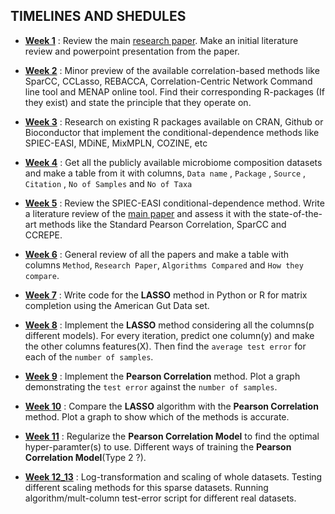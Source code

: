 
**TIMELINES AND SHEDULES** 
---

- **[Week 1](https://github.com/EngineerDanny/microbe-network-research/tree/main/Fall-2022/week-1)**  : Review the main [research paper](https://doi.org/10.1016/j.csbj.2021.05.001). Make an initial literature review and powerpoint presentation from the paper.

- **[Week 2](https://github.com/EngineerDanny/microbe-network-research/tree/main/Fall-2022/week-2)**  : Minor preview of the available correlation-based methods like SparCC, CCLasso, REBACCA, Correlation-Centric Network Command line tool and MENAP online tool. Find their corresponding R-packages (If they exist) and state the principle that they operate on.   

- **[Week 3](https://github.com/EngineerDanny/microbe-network-research/tree/main/Fall-2022/week-3)**  : Research on existing R packages available on CRAN, Github or Bioconductor that implement the conditional-dependence methods like SPIEC-EASI, MDiNE, MixMPLN, COZINE, etc

- **[Week 4](https://github.com/EngineerDanny/microbe-network-research/tree/main/Fall-2022/week-4)**  : Get all the publicly available microbiome composition datasets and make a table from it with columns, `Data name` , `Package` , `Source` , `Citation` , `No of Samples` and `No of Taxa`

- **[Week 5](https://github.com/EngineerDanny/microbe-network-research/tree/main/Fall-2022/week-5)**  : Review the SPIEC-EASI conditional-dependence method. Write a literature review of the [main paper](https://journals.plos.org/ploscompbiol/article?id=10.1371/journal.pcbi.1004226) and assess it with the state-of-the-art methods like the Standard Pearson Correlation, SparCC and CCREPE.

- **[Week 6](https://github.com/EngineerDanny/microbe-network-research/tree/main/Fall-2022/week-6)**  : General review of all the papers and make a table with columns `Method`, `Research Paper`, `Algorithms Compared` and `How they compare`.

- **[Week 7](https://github.com/EngineerDanny/microbe-network-research/tree/main/Fall-2022/week-7)**  : Write code for the **LASSO** method in Python or R for  matrix completion using the American Gut Data set.

- **[Week 8](https://github.com/EngineerDanny/microbe-network-research/tree/main/Fall-2022/week-8)**  : Implement the **LASSO** method considering all the columns(p different models). For every iteration, predict one column(y) and make the other columns features(X). Then find the `average test error` for each of the `number of samples`.

- **[Week 9](https://github.com/EngineerDanny/microbe-network-research/tree/main/Fall-2022/week-9)**  : Implement the **Pearson Correlation** method. Plot a graph demonstrating the `test error` against the `number of samples`.
 
- **[Week 10](https://github.com/EngineerDanny/microbe-network-research/tree/main/Fall-2022/week-10)**  : Compare the **LASSO** algorithm with the **Pearson Correlation** method. Plot a graph to show which of the methods is accurate.

- **[Week 11](https://github.com/EngineerDanny/microbe-network-research/tree/main/Fall-2022/week-11)**  : Regularize the **Pearson Correlation Model** to find the optimal hyper-paramter(s) to use. Different ways of training the **Pearson Correlation Model**(Type 2 ?). 

- **[Week 12_13](https://github.com/EngineerDanny/microbe-network-research/tree/main/Fall-2022/week-12)**  : Log-transformation and scaling of whole datasets. Testing different scaling methods for this sparse datasets. Running algorithm/mult-column test-error script for different real datasets.


